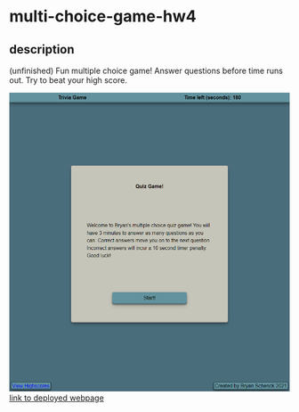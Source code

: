 # multi-choice-game-hw4
## description
(unfinished) Fun multiple choice game! Answer questions before time runs out. Try to beat your high score.

![screenhot of deployed webpage](./assets/img/deployed-screen-cap.png)
[link to deployed webpage](https://brysgithub.github.io/multi-choice-game-hw4/)